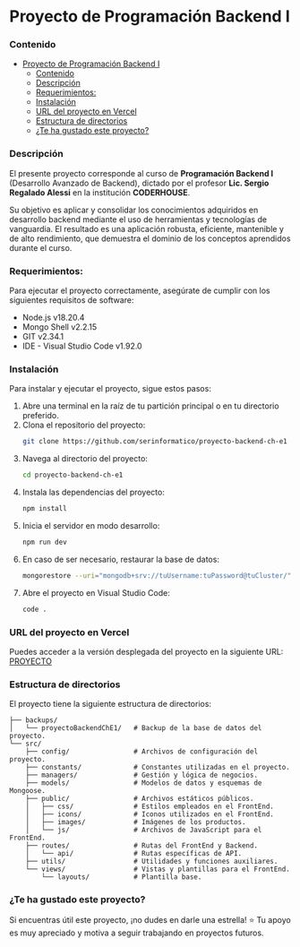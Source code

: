 # Proyecto de Programación Backend I


### Contenido
- [Proyecto de Programación Backend I](#proyecto-de-programación-backend-i)
    - [Contenido](#contenido)
    - [Descripción](#descripción)
    - [Requerimientos:](#requerimientos)
    - [Instalación](#instalación)
    - [URL del proyecto en Vercel](#url-del-proyecto-en-vercel)
    - [Estructura de directorios](#estructura-de-directorios)
    - [¿Te ha gustado este proyecto?](#te-ha-gustado-este-proyecto)


### Descripción
El presente proyecto corresponde al curso de **Programación Backend I** (Desarrollo Avanzado de Backend), dictado por el profesor **Lic. Sergio Regalado Alessi** en la institución **CODERHOUSE**.

Su objetivo es aplicar y consolidar los conocimientos adquiridos en desarrollo backend mediante el uso de herramientas y tecnologías de vanguardia. El resultado es una aplicación robusta, eficiente, mantenible y de alto rendimiento, que demuestra el dominio de los conceptos aprendidos durante el curso.

### Requerimientos:
Para ejecutar el proyecto correctamente, asegúrate de cumplir con los siguientes requisitos de software:
- Node.js v18.20.4
- Mongo Shell v2.2.15
- GIT v2.34.1
- IDE - Visual Studio Code v1.92.0


### Instalación
Para instalar y ejecutar el proyecto, sigue estos pasos:
1. Abre una terminal en la raíz de tu partición principal o en tu directorio preferido.
2. Clona el repositorio del proyecto:
    ``` sh
    git clone https://github.com/serinformatico/proyecto-backend-ch-e1
    ```
1. Navega al directorio del proyecto:
    ``` sh
    cd proyecto-backend-ch-e1
    ```
1. Instala las dependencias del proyecto:
    ``` sh
    npm install
    ```
1. Inicia el servidor en modo desarrollo:
    ``` sh
    npm run dev
    ```
1. En caso de ser necesario, restaurar la base de datos:
    ``` sh
    mongorestore --uri="mongodb+srv://tuUsername:tuPassword@tuCluster/" --nsInclude="proyectoBackendChE1.*" --drop --gzip ./backups
    ```
1. Abre el proyecto en Visual Studio Code:
    ``` sh
    code .
    ```

### URL del proyecto en Vercel
Puedes acceder a la versión desplegada del proyecto en la siguiente URL:
[PROYECTO](https://proyecto-backend-ch-e1-git-main-sergios-projects-23623fb3.vercel.app/)



### Estructura de directorios
El proyecto tiene la siguiente estructura de directorios:
```
├── backups/
│   └── proyectoBackendChE1/   # Backup de la base de datos del proyecto.
└── src/
    ├── config/                # Archivos de configuración del proyecto.
    ├── constants/             # Constantes utilizadas en el proyecto.
    ├── managers/              # Gestión y lógica de negocios.
    ├── models/                # Modelos de datos y esquemas de Mongoose.
    ├── public/                # Archivos estáticos públicos.
    │   ├── css/               # Estilos empleados en el FrontEnd.
    │   ├── icons/             # Iconos utilizados en el FrontEnd.
    │   ├── images/            # Imágenes de los productos.
    │   └── js/                # Archivos de JavaScript para el FrontEnd.
    ├── routes/                # Rutas del FrontEnd y Backend.
    │   └── api/               # Rutas específicas de API.
    ├── utils/                 # Utilidades y funciones auxiliares.
    └── views/                 # Vistas y plantillas para el FrontEnd.
        └── layouts/           # Plantilla base.

```

### ¿Te ha gustado este proyecto?
Si encuentras útil este proyecto, ¡no dudes en darle una estrella! ⭐ Tu apoyo es muy apreciado y motiva a seguir trabajando en proyectos futuros.